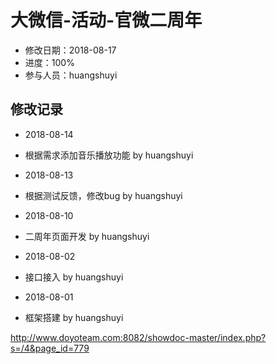 # 大微信-活动-官微二周年
- 修改日期：2018-08-17
- 进度：100%  
- 参与人员：huangshuyi

## 修改记录
- 2018-08-14
* 根据需求添加音乐播放功能 by huangshuyi
- 2018-08-13
* 根据测试反馈，修改bug by huangshuyi
- 2018-08-10
* 二周年页面开发 by huangshuyi
- 2018-08-02
* 接口接入 by huangshuyi

- 2018-08-01
* 框架搭建 by huangshuyi

http://www.doyoteam.com:8082/showdoc-master/index.php?s=/4&page_id=779